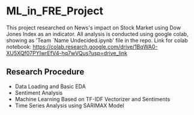 # ML_in_FRE_Project
This project researched on News's impact on Stock Market using Dow Jones Index as an indicator.
All analysis is conducted using google colab, showing as 'Team `Name Undecided.ipynb' file in the repo.
Link for colab notebook: https://colab.research.google.com/drive/1BqWA0-XU5XQf07PYIwrEfV4-hq7wVQus?usp=drive_link
## Research Procedure
* Data Loading and Basic EDA
* Sentiment Analysis
* Machine Learning Based on TF-IDF Vectorizer and Sentiments
* Time Series Analysis using SARIMAX Model
